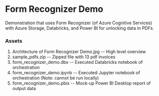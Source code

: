 # Form Recognizer Demo

Demonstration that uses Form Recognizer (of Azure Cognitive Services) with Azure Storage, Databricks, and Power BI for unlocking data in PDFs.

### Assets
1. Architecture of Form Recognizer Demo.jpg -- High level overview
2. sample_pdfs.zip -- Zipped file with 13 pdf invoices
3. form_recognizer_demo.dbx -- Executed Databricks notebook of orchestration
4. form_recognizer_demo.ipynb -- Executed Jupyter notebook of orchestration (Note: cannot be run locally)
5. form_recognizer_demo.pbix -- Mock-up Power BI Desktop report of output data
